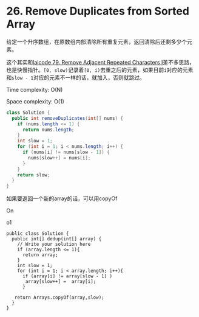 # 26. Remove Duplicates from Sorted Array

给定一个升序数组，在原数组内部清除所有重复元素，返回清除后还剩多少个元素。

这个其实和[laicode 79. Remove Adjacent Repeated Characters I](laicode-79-Remove-Adjacent-Repeated-Chars-I.md)差不多思路，也是快慢指针。`[0, slow)`记录着`[0, i)`去重之后的元素，如果目前`i`对应的元素和`slow - 1`对应的元素不一样的话，就加入，否则就跳过。

Time complexity: O(N)

Space complexity: O(1)

```java
class Solution {
  public int removeDuplicates(int[] nums) {
    if (nums.length <= 1) {
      return nums.length;
    }
    int slow = 1;
    for (int i = 1; i < nums.length; i++) {
      if (nums[i] != nums[slow - 1]) {
        nums[slow++] = nums[i];
      }
    }
    return slow;
  }
}
```

如果要返回一个新的array的话，可以用copyOf

On

o1

```
public class Solution {
  public int[] dedup(int[] array) {
    // Write your solution here
    if (array.length <= 1){
      return array;
    }
    int slow = 1;
    for (int i = 1; i < array.length; i++){
      if (array[i] != array[slow - 1] )
       array[slow++] =  array[i];
      }

   return Arrays.copyOf(array,slow);
  }
}
```

